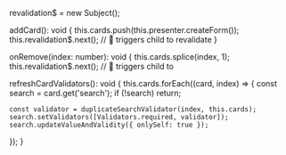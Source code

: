 revalidation$ = new Subject<void>();

addCard(): void {
  this.cards.push(this.presenter.createForm());
  this.revalidation$.next(); // 🔁 triggers child to revalidate
}

onRemove(index: number): void {
  this.cards.splice(index, 1);
  this.revalidation$.next(); // 🔁 triggers child to 


refreshCardValidators(): void {
  this.cards.forEach((card, index) => {
    const search = card.get('search');
    if (!search) return;

    const validator = duplicateSearchValidator(index, this.cards);
    search.setValidators([Validators.required, validator]);
    search.updateValueAndValidity({ onlySelf: true });
  });
}



